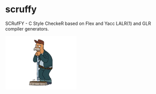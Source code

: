 scruffy
=======
SCRufFY -  C Style CheckeR based on Flex and Yacc LALR(1) and GLR compiler generators.  

![scruffy](/scruffy.png)

